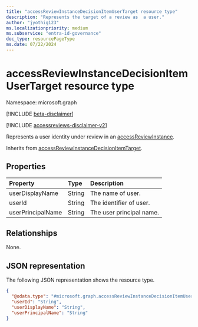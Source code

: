 ```yaml
---
title: "accessReviewInstanceDecisionItemUserTarget resource type"
description: "Represents the target of a review as  a user."
author: "jyothig123"
ms.localizationpriority: medium
ms.subservice: "entra-id-governance"
doc_type: resourcePageType
ms.date: 07/22/2024
---
```


# accessReviewInstanceDecisionItemUserTarget resource type

Namespace: microsoft.graph

[!INCLUDE [beta-disclaimer](../../includes/beta-disclaimer.md)]

[!INCLUDE [accessreviews-disclaimer-v2](../../includes/accessreviews-disclaimer-v2.md)]

Represents a user identity under review in an [accessReviewInstance](accessreviewinstance.md).

Inherits from [accessReviewInstanceDecisionItemTarget](../resources/accessreviewinstancedecisionitemtarget.md).

## Properties
|Property|Type|Description|
|:---|:---|:---|
| userDisplayName | String | The name of user. |
| userId | String | The identifier of user. |
| userPrincipalName | String | The user principal name. |

## Relationships
None.

## JSON representation
The following JSON representation shows the resource type.
<!-- {
  "blockType": "resource",
  "@odata.type": "microsoft.graph.accessReviewInstanceDecisionItemUserTarget"
}
-->
``` json
{
  "@odata.type": "#microsoft.graph.accessReviewInstanceDecisionItemUserTarget",
  "userId": "String",
  "userDisplayName": "String",
  "userPrincipalName": "String"
}
```
